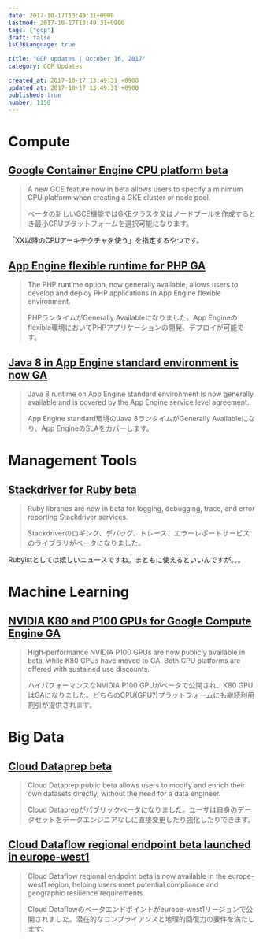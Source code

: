 ```yaml
---
date: 2017-10-17T13:49:31+0900
lastmod: 2017-10-17T13:49:31+0900
tags: ["gcp"]
draft: false
isCJKLanguage: true

title: "GCP updates | October 16, 2017"
category: GCP Updates

created_at: 2017-10-17 13:49:31 +0900
updated_at: 2017-10-17 13:49:31 +0900
published: true
number: 1158
---
```


# Compute
## [Google Container Engine CPU platform beta](https://cloud.google.com/container-engine/docs/min-cpu-platform)
> A new GCE feature now in beta allows users to specify a minimum CPU platform when creating a GKE cluster or node pool.
>
> ベータの新しいGCE機能ではGKEクラスタ又はノードプールを作成するとき最小CPUプラットフォームを選択可能になります。

「XX以降のCPUアーキテクチャを使う」を指定するやつです。

## [App Engine flexible runtime for PHP GA](https://cloud.google.com/appengine/docs/flexible/php/)
> The PHP runtime option, now generally available, allows users to develop and deploy PHP applications in App Engine flexible environment.
>
> PHPランタイムがGenerally Availableになりました。App Engineのflexible環境においてPHPアプリケーションの開発、デプロイが可能です。

## [Java 8 in App Engine standard environment is now GA](https://cloud.google.com/appengine/docs/standard/java/runtime-java8)
> Java 8 runtime on App Engine standard environment is now generally available and is covered by the App Engine service level agreement.
>
> App Engine standard環境のJava 8ランタイムがGenerally Availableになり、App EngineのSLAをカバーします。

# Management Tools
## [Stackdriver for Ruby beta](https://cloud.google.com/ruby/docs/stackdriver)
> Ruby libraries are now in beta for logging, debugging, trace, and error reporting Stackdriver services.
>
> Stackdriverのロギング、デバッグ、トレース、エラーレポートサービスのライブラリがベータになりました。

Rubyistとしては嬉しいニュースですね。まともに使えるといいんですが。。。

# Machine Learning
## [NVIDIA K80 and P100 GPUs for Google Compute Engine GA](https://cloudplatform.googleblog.com/2017/09/introducing-faster-GPUs-for-Google-Compute-Engine.html)
> High-performance NVIDIA P100 GPUs are now publicly available in beta, while K80 GPUs have moved to GA. Both CPU platforms are offered with sustained use discounts.
>
> ハイパフォーマンスなNVIDIA P100 GPUがベータで公開され、K80 GPUはGAになりました。どちらのCPU(GPU?)プラットフォームにも継続利用割引が提供されます。

# Big Data
## [Cloud Dataprep beta](https://cloud.google.com/dataprep/)
> Cloud Dataprep public beta allows users to modify and enrich their own datasets directly, without the need for a data engineer.
>
> Cloud Dataprepがパブリックベータになりました。ユーザは自身のデータセットをデータエンジニアなしに直接変更したり強化したりできます。

## [Cloud Dataflow regional endpoint beta launched in europe-west1](https://cloud.google.com/dataflow/docs/concepts/regional-endpoints)
> Cloud Dataflow regional endpoint beta is now available in the europe-west1 region, helping users meet potential compliance and geographic resilience requirements.
>
> Cloud Dataflowのベータエンドポイントがeurope-west1リージョンで公開されました。潜在的なコンプライアンスと地理的回復力の要件を満たします。
